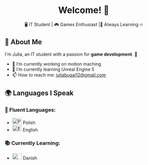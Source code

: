 <h1 align="center">Welcome! 👋</h1>

<p align="center">
  🖥️ IT Student | 🎮 Games Enthusiast |🔧 Always Learning 🔥
</p>

## 🚀 About Me
I'm Julia, an IT student with a passion for **game development**. 👾

- 🔭 I’m currently working on motion maching
- 🌱 I’m currently learning Unreal Engine 5
- 📫 How to reach me: juliabugaj12@gmail.com

## 🌍 Languages I Speak

### 💬 Fluent Languages:
- <img src="https://emojicdn.elk.sh/🇵🇱" alt="Poland Flag" width="30" height="20" /> Polish
- <img src="https://emojicdn.elk.sh/🇬🇧" alt="English Flag" width="30" height="20" /> English

### 📚 Currently Learning:
- <img src="https://emojicdn.elk.sh/🇩🇰" alt="Denmark Flag" width="30" height="20" /> Danish
